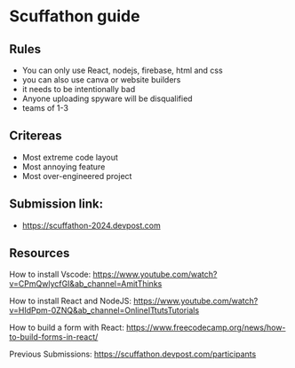 # Scuffathon guide

## Rules
- You can only use React, nodejs, firebase, html and css
- you can also use canva or website builders 
- it needs to be intentionally bad
- Anyone uploading spyware will be disqualified
- teams of 1-3

## Critereas
- Most extreme code layout
- Most annoying feature
- Most over-engineered project

## Submission link:
- https://scuffathon-2024.devpost.com

## Resources
How to install Vscode:
https://www.youtube.com/watch?v=CPmQwlycfGI&ab_channel=AmitThinks

How to install React and NodeJS:
https://www.youtube.com/watch?v=HIdPpm-0ZNQ&ab_channel=OnlineITtutsTutorials


How to build a form with React:
https://www.freecodecamp.org/news/how-to-build-forms-in-react/


Previous Submissions:
https://scuffathon.devpost.com/participants
